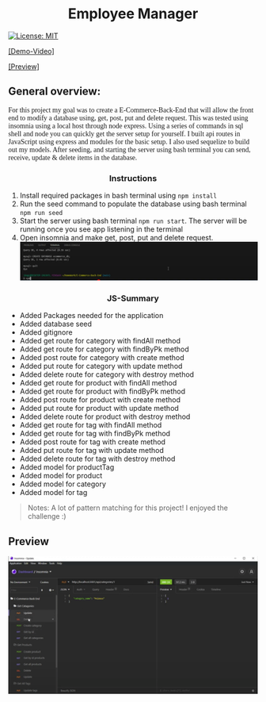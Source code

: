 <h1 style="text-align: center;">Employee Manager</h1>

[![License: MIT](https://img.shields.io/badge/License-MIT-yellow.svg)](https://opensource.org/licenses/MIT)

[[Demo-Video]](https://youtu.be/mAYQsOPOzaQ)

[[Preview]](#Preview)

## General overview: 

<p style="font-family:georgia"> 
For this project my goal was to create a E-Commerce-Back-End that will allow the front end to modify a database using, get, post, put and delete request. This was tested using insomnia using a local host through node express. Using a series of commands in sql shell and node you can quickly get the server setup for yourself. I built api routes in JavaScript using express and modules for the basic setup. I also used sequelize to build out my models. After seeding, and starting the server using bash terminal you can send, receive, update & delete items in the database.
<p>

<h3 style="text-align:center;">Instructions</h3>

1. Install required packages in bash terminal using `npm install`
2. Run the seed command to populate the database using bash terminal `npm run seed`
3. Start the server using bash terminal `npm run start`. The server will be running once you see app listening in the terminal
4. Open insomnia and make get, post, put and delete request.
![alt link= this is the place for the site preview](./assets/preview1.gif)
<h3 style="text-align:center;">JS-Summary</h3>

* Added Packages needed for the application
* Added database seed
* Added gitignore
* Added get route for category with findAll method
* Added get route for category with findByPk method
* Added post route for category with create method
* Added put route for category with update method
* Added delete route for category with destroy method
* Added get route for product with findAll method
* Added get route for product with findByPk method
* Added post route for product with create method
* Added put route for product with update method
* Added delete route for product with destroy method
* Added get route for tag with findAll method
* Added get route for tag with findByPk method
* Added post route for tag with create method
* Added put route for tag with update method
* Added delete route for tag with destroy method
* Added model for productTag
* Added model for product
* Added model for category
* Added model for tag


>Notes: A lot of pattern matching for this project! I enjoyed the challenge :)

## Preview
![alt link= this is the place for the site preview](./assets/preview2.gif)
